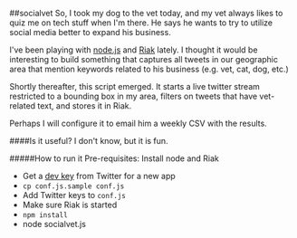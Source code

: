 ##socialvet
So, I took my dog to the vet today, and my vet always likes to quiz me on tech stuff when I'm there.  He says he wants to try to utilize social media better to expand his business.

I've been playing with [node.js](http://nodejs.org) and [Riak](http://basho.com/products/riakcs/) lately.  I thought it would be interesting to build something that captures all tweets in our geographic area that mention keywords related to his business (e.g. vet, cat, dog, etc.)

Shortly thereafter, this script emerged.  It starts a live twitter stream restricted to a bounding box in my area, filters on tweets that have vet-related text, and stores it in Riak.

Perhaps I will configure it to email him a weekly CSV with the results.  

####Is it useful?
I don't know, but it is fun.

#####How to run it
Pre-requisites: Install node and Riak

* Get a [dev key](http://dev.twitter.com/apps/new) from Twitter for a new app
* `cp conf.js.sample conf.js`
* Add Twitter keys to `conf.js`
* Make sure Riak is started
* `npm install`
* node socialvet.js
